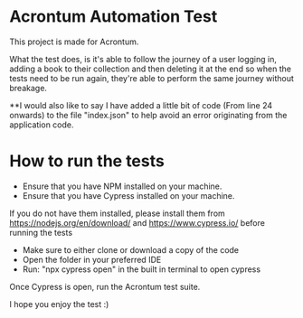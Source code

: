 
# Acrontum Automation Test

This project is made for Acrontum. 

What the test does, is it's able to follow the journey of a user logging in, adding a book to their collection and then deleting it at the end so when the tests need to be run again, they're able to perform the same journey without breakage.

**I would also like to say I have added a little bit of code (From line 24 onwards) to the file "index.json" to help avoid an error originating from the application code.

# How to run the tests

* Ensure that you have NPM installed on your machine.
* Ensure that you have Cypress installed on your machine.

If you do not have them installed, please install them from https://nodejs.org/en/download/ and https://www.cypress.io/ before running the tests

* Make sure to either clone or download a copy of the code
* Open the folder in your preferred IDE
* Run: "npx cypress open" in the built in terminal to open cypress

Once Cypress is open, run the Acrontum test suite.

I hope you enjoy the test :) 





